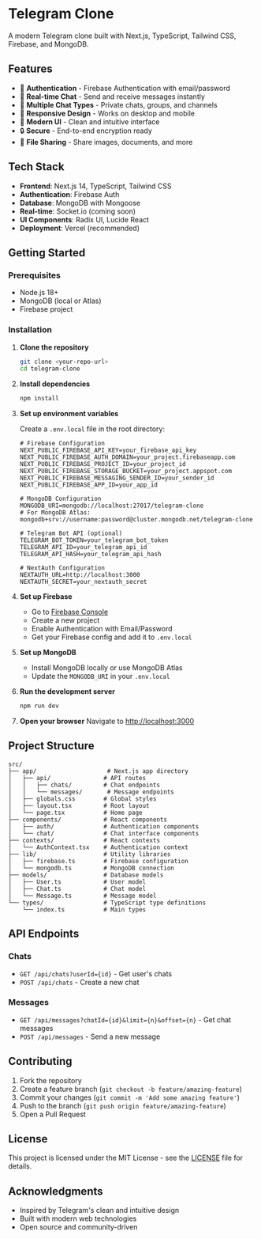 # Telegram Clone

A modern Telegram clone built with Next.js, TypeScript, Tailwind CSS, Firebase, and MongoDB.

## Features

- 🔐 **Authentication** - Firebase Authentication with email/password
- 💬 **Real-time Chat** - Send and receive messages instantly
- 👥 **Multiple Chat Types** - Private chats, groups, and channels
- 📱 **Responsive Design** - Works on desktop and mobile
- 🎨 **Modern UI** - Clean and intuitive interface
- 🔒 **Secure** - End-to-end encryption ready
- 📁 **File Sharing** - Share images, documents, and more

## Tech Stack

- **Frontend**: Next.js 14, TypeScript, Tailwind CSS
- **Authentication**: Firebase Auth
- **Database**: MongoDB with Mongoose
- **Real-time**: Socket.io (coming soon)
- **UI Components**: Radix UI, Lucide React
- **Deployment**: Vercel (recommended)

## Getting Started

### Prerequisites

- Node.js 18+ 
- MongoDB (local or Atlas)
- Firebase project

### Installation

1. **Clone the repository**
   ```bash
   git clone <your-repo-url>
   cd telegram-clone
   ```

2. **Install dependencies**
   ```bash
   npm install
   ```

3. **Set up environment variables**
   
   Create a `.env.local` file in the root directory:
   ```env
   # Firebase Configuration
   NEXT_PUBLIC_FIREBASE_API_KEY=your_firebase_api_key
   NEXT_PUBLIC_FIREBASE_AUTH_DOMAIN=your_project.firebaseapp.com
   NEXT_PUBLIC_FIREBASE_PROJECT_ID=your_project_id
   NEXT_PUBLIC_FIREBASE_STORAGE_BUCKET=your_project.appspot.com
   NEXT_PUBLIC_FIREBASE_MESSAGING_SENDER_ID=your_sender_id
   NEXT_PUBLIC_FIREBASE_APP_ID=your_app_id

   # MongoDB Configuration
   MONGODB_URI=mongodb://localhost:27017/telegram-clone
   # For MongoDB Atlas: mongodb+srv://username:password@cluster.mongodb.net/telegram-clone

   # Telegram Bot API (optional)
   TELEGRAM_BOT_TOKEN=your_telegram_bot_token
   TELEGRAM_API_ID=your_telegram_api_id
   TELEGRAM_API_HASH=your_telegram_api_hash

   # NextAuth Configuration
   NEXTAUTH_URL=http://localhost:3000
   NEXTAUTH_SECRET=your_nextauth_secret
   ```

4. **Set up Firebase**
   - Go to [Firebase Console](https://console.firebase.google.com/)
   - Create a new project
   - Enable Authentication with Email/Password
   - Get your Firebase config and add it to `.env.local`

5. **Set up MongoDB**
   - Install MongoDB locally or use MongoDB Atlas
   - Update the `MONGODB_URI` in your `.env.local`

6. **Run the development server**
   ```bash
   npm run dev
   ```

7. **Open your browser**
   Navigate to [http://localhost:3000](http://localhost:3000)

## Project Structure

```
src/
├── app/                    # Next.js app directory
│   ├── api/               # API routes
│   │   ├── chats/         # Chat endpoints
│   │   └── messages/       # Message endpoints
│   ├── globals.css        # Global styles
│   ├── layout.tsx         # Root layout
│   └── page.tsx           # Home page
├── components/            # React components
│   ├── auth/              # Authentication components
│   └── chat/              # Chat interface components
├── contexts/              # React contexts
│   └── AuthContext.tsx    # Authentication context
├── lib/                   # Utility libraries
│   ├── firebase.ts        # Firebase configuration
│   └── mongodb.ts         # MongoDB connection
├── models/                # Database models
│   ├── User.ts            # User model
│   ├── Chat.ts            # Chat model
│   └── Message.ts         # Message model
└── types/                 # TypeScript type definitions
    └── index.ts           # Main types
```

## API Endpoints

### Chats
- `GET /api/chats?userId={id}` - Get user's chats
- `POST /api/chats` - Create a new chat

### Messages
- `GET /api/messages?chatId={id}&limit={n}&offset={n}` - Get chat messages
- `POST /api/messages` - Send a new message

## Contributing

1. Fork the repository
2. Create a feature branch (`git checkout -b feature/amazing-feature`)
3. Commit your changes (`git commit -m 'Add some amazing feature'`)
4. Push to the branch (`git push origin feature/amazing-feature`)
5. Open a Pull Request

## License

This project is licensed under the MIT License - see the [LICENSE](LICENSE) file for details.

## Acknowledgments

- Inspired by Telegram's clean and intuitive design
- Built with modern web technologies
- Open source and community-driven
